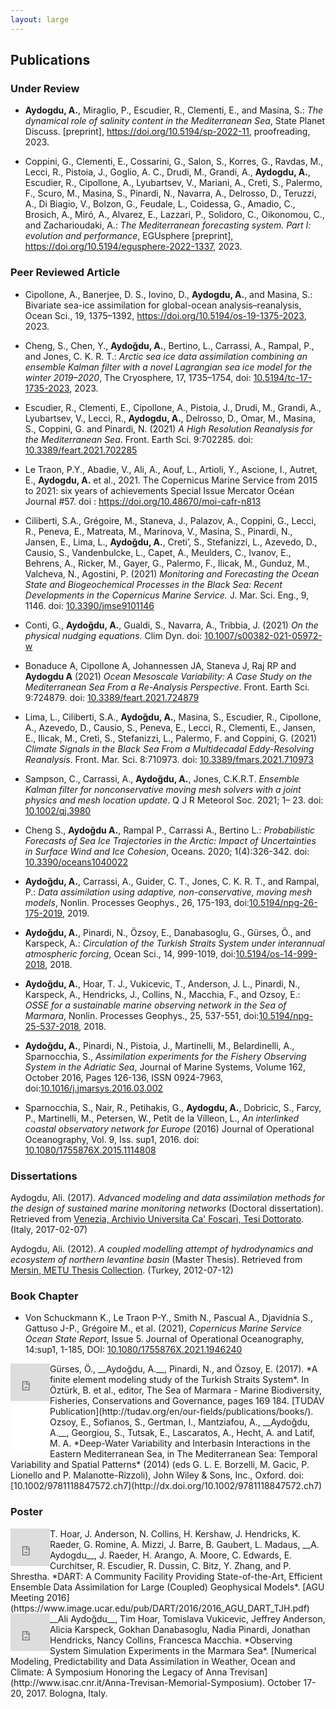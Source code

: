 ```yaml
---
layout: large
---
```

## Publications

### Under Review

- __Aydogdu, A.__, Miraglio, P., Escudier, R., Clementi, E., and Masina, S.: *The dynamical role of salinity content in the Mediterranean Sea*, State Planet Discuss. [preprint], https://doi.org/10.5194/sp-2022-11, proofreading, 2023.

-  Coppini, G., Clementi, E., Cossarini, G., Salon, S., Korres, G., Ravdas, M., Lecci, R., Pistoia, J., Goglio, A. C., Drudi, M., Grandi, A., __Aydogdu, A.__, Escudier, R., Cipollone, A., Lyubartsev, V., Mariani, A., Cretì, S., Palermo, F., Scuro, M., Masina, S., Pinardi, N., Navarra, A., Delrosso, D., Teruzzi, A., Di Biagio, V., Bolzon, G., Feudale, L., Coidessa, G., Amadio, C., Brosich, A., Miró, A., Alvarez, E., Lazzari, P., Solidoro, C., Oikonomou, C., and Zacharioudaki, A.: *The Mediterranean forecasting system. Part I: evolution and performance*, EGUsphere [preprint], https://doi.org/10.5194/egusphere-2022-1337, 2023.

### Peer Reviewed Article

- Cipollone, A., Banerjee, D. S., Iovino, D., __Aydogdu, A.__, and Masina, S.: Bivariate sea-ice assimilation for global-ocean analysis–reanalysis, Ocean Sci., 19, 1375–1392, https://doi.org/10.5194/os-19-1375-2023, 2023.

- Cheng, S., Chen, Y., __Aydoğdu, A.__, Bertino, L., Carrassi, A., Rampal, P., and Jones, C. K. R. T.: *Arctic sea ice data assimilation combining an ensemble Kalman filter with a novel Lagrangian sea ice model for the winter 2019–2020*, The Cryosphere, 17, 1735–1754, doi: [10.5194/tc-17-1735-2023](https://doi.org/10.5194/tc-17-1735-2023), 2023.

- Escudier, R., Clementi, E., Cipollone, A., Pistoia, J., Drudi, M., Grandi, A., Lyubartsev, V., Lecci, R., __Aydogdu, A.__, Delrosso, D., Omar, M., Masina, S., Coppini, G. and Pinardi, N. (2021) *A High Resolution Reanalysis for the Mediterranean Sea*. Front. Earth Sci. 9:702285. doi: [10.3389/feart.2021.702285](https://doi.org/10.3389/feart.2021.702285)

- Le Traon, P.Y., Abadie, V., Ali, A., Aouf, L., Artioli, Y., Ascione, I., Autret, E., __Aydogdu, A.__ et al., 2021. The Copernicus Marine Service from 2015 to 2021: six years of achievements Special Issue Mercator Océan Journal #57. doi : https://doi.org/10.48670/moi-cafr-n813
- Ciliberti, S.A., Grégoire, M., Staneva, J., Palazov, A., Coppini, G., Lecci, R., Peneva, E., Matreata, M., Marinova, V., Masina, S., Pinardi, N., Jansen, E., Lima, L., __Aydoğdu, A.__, Creti’, S., Stefanizzi, L., Azevedo, D., Causio, S., Vandenbulcke, L., Capet, A., Meulders, C., Ivanov, E., Behrens, A., Ricker, M., Gayer, G., Palermo, F., Ilicak, M., Gunduz, M., Valcheva, N., Agostini, P. (2021) *Monitoring and Forecasting the Ocean State and Biogeochemical Processes in the Black Sea: Recent Developments in the Copernicus Marine Service.* J. Mar. Sci. Eng., 9, 1146. doi: [10.3390/jmse9101146](https://doi.org/10.3390/jmse9101146)

- Conti, G., __Aydoğdu, A.__, Gualdi, S., Navarra, A., Tribbia, J. (2021) *On the physical nudging equations*. Clim Dyn. doi: [10.1007/s00382-021-05972-w](https://doi.org/10.1007/s00382-021-05972-w)

- Bonaduce A, Cipollone A, Johannessen JA, Staneva J, Raj RP and __Aydogdu A__ (2021) *Ocean Mesoscale Variability: A Case Study on the Mediterranean Sea From a Re-Analysis Perspective*. Front. Earth Sci. 9:724879. doi: [10.3389/feart.2021.724879](https://doi.org/10.3389/feart.2021.724879)

- Lima, L., Ciliberti, S.A., __Aydoğdu, A.__, Masina, S., Escudier, R., Cipollone, A., Azevedo, D., Causio, S., Peneva, E., Lecci, R., Clementi, E., Jansen, E., Ilicak, M., Cretì, S., Stefanizzi, L., Palermo, F. and Coppini, G. (2021) *Climate Signals in the Black Sea From a Multidecadal Eddy-Resolving Reanalysis*. Front. Mar. Sci. 8:710973. doi: [10.3389/fmars.2021.710973](https://doi.org/10.3389/fmars.2021.710973)

- Sampson, C., Carrassi, A., __Aydoğdu, A.__, Jones, C.K.R.T. *Ensemble Kalman filter for nonconservative moving mesh solvers with a joint physics and mesh location update*. Q J R Meteorol Soc. 2021; 1– 23. doi: [10.1002/qj.3980](https://doi.org/10.1002/qj.3980)

- Cheng S., __Aydoğdu A.__, Rampal P., Carrassi A., Bertino L.: *Probabilistic Forecasts of Sea Ice Trajectories in the Arctic: Impact of Uncertainties in Surface Wind and Ice Cohesion*, Oceans. 2020; 1(4):326-342. doi: [10.3390/oceans1040022](https://doi.org/10.3390/oceans1040022)

-  __Aydoğdu, A.__, Carrassi, A., Guider, C. T., Jones, C. K. R. T., and Rampal, P.: *Data assimilation using adaptive, non-conservative, moving mesh models*, Nonlin. Processes Geophys., 26, 175-193, doi:[10.5194/npg-26-175-2019](https://doi.org/10.5194/npg-26-175-2019), 2019.

- __Aydoğdu, A.__, Pinardi, N., Özsoy, E., Danabasoglu, G., Gürses, Ö., and Karspeck, A.: *Circulation of the Turkish Straits System under interannual atmospheric forcing*, Ocean Sci., 14, 999-1019, doi:[10.5194/os-14-999-2018](https://doi.org/10.5194/os-14-999-2018), 2018.

- __Aydoğdu, A.__, Hoar, T. J., Vukicevic, T., Anderson, J. L., Pinardi, N., Karspeck, A., Hendricks, J., Collins, N., Macchia, F., and Ozsoy, E.: *OSSE for a sustainable marine observing network in the Sea of Marmara*, Nonlin. Processes Geophys., 25, 537-551, doi:[10.5194/npg-25-537-2018](https://doi.org/10.5194/npg-25-537-2018), 2018.

- __Aydoğdu, A.__, Pinardi, N., Pistoia, J., Martinelli, M., Belardinelli, A., Sparnocchia, S., *Assimilation experiments for the Fishery Observing System in the Adriatic Sea*, Journal of Marine Systems, Volume 162, October 2016, Pages 126-136, ISSN 0924-7963, doi:[10.1016/j.jmarsys.2016.03.002](http://dx.doi.org/10.1016/j.jmarsys.2016.03.002)

- Sparnocchia, S., Nair, R., Petihakis, G., __Aydogdu, A.__, Dobricic, S., Farcy, P., Martinelli, M., Petersen, W., Petit de la Villeon, L., *An interlinked coastal observatory network for Europe* (2016) Journal of Operational Oceanography, Vol. 9, Iss. sup1, 2016. doi: [10.1080/1755876X.2015.1114808](http://dx.doi.org/10.1080/1755876X.2015.1114808)

### Dissertations

Aydogdu, Ali. (2017). *Advanced modeling and data assimilation methods for the design of sustained marine monitoring networks* (Doctoral dissertation). Retrieved from [Venezia, Archivio Universita Ca' Foscari, Tesi Dottorato](http://dspace.unive.it/handle/10579/10343?show=full). (Italy, 2017-02-07)

Aydogdu, Ali. (2012). *A coupled modelling attempt of hydrodynamics and ecosystem of northern levantine basin* (Master Thesis). Retrieved from [Mersin, METU Thesis Collection](http://library.metu.edu.tr/search~S15/a?Aydo{u011F}du+Ali). (Turkey, 2012-07-12)

### Book Chapter

- Von Schuckmann K., Le Traon P-Y., Smith N., Pascual A., Djavidnia S., Gattuso J-P., Grégoire M., et al. (2021), *Copernicus Marine Service Ocean State Report*, Issue 5. Journal of Operational Oceanography, 14:sup1, 1-185, DOI: [10.1080/1755876X.2021.1946240](https://doi.org/10.1080/1755876X.2021.1946240)

<div style="float: left; clear: left">
<iframe src="https://widgets.figshare.com/articles/5853585/embed?show_title=0" width="63px" height="60px" frameborder="0"></iframe>
</div>
Gürses, Ö., __Aydoğdu, A.__, Pinardi, N., and Özsoy, E. (2017). *A finite element modeling study of the Turkish Straits System*. In Öztürk, B. et al., editor, The Sea of Marmara - Marine Biodiversity, Fisheries, Conservations and Governance, pages 169 184. [TUDAV Publication](http://tudav.org/en/our-fields/publications/books/).

<div style="float: left; clear: left">
<iframe style="width:63px; height:70px;" src="//e.issuu.com/embed.html#8893677/56704174" frameborder="0" allowfullscreen></iframe>
</div>
Ozsoy, E., Sofianos, S., Gertman, I., Mantziafou, A., __Aydoğdu, A.__, Georgiou, S., Tutsak, E., Lascaratos, A., Hecht, A. and Latif, M. A. *Deep-Water Variability and Interbasin Interactions in the Eastern Mediterranean Sea, in The Mediterranean Sea: Temporal Variability and Spatial Patterns* (2014) (eds G. L. E. Borzelli, M. Gacic, P. Lionello and P. Malanotte-Rizzoli), John Wiley & Sons, Inc., Oxford. doi:[10.1002/9781118847572.ch7](http://dx.doi.org/10.1002/9781118847572.ch7)

### Poster

<div style="float: left; clear: left">
<iframe src="https://widgets.figshare.com/articles/5821671/embed?show_title=0" width="63" height="60" frameborder="0"></iframe>
</div>
T. Hoar, J. Anderson, N. Collins, H. Kershaw, J. Hendricks, K. Raeder, G. Romine, A. Mizzi, J. Barre, B. Gaubert, L. Madaus, __A. Aydogdu__, J. Raeder, H. Arango, A. Moore, C. Edwards, E. Curchitser, R. Escudier, R. Dussin, C. Bitz, Y. Zhang, and P. Shrestha. *DART: A Community Facility Providing State-of-the-Art, Efficient
Ensemble Data Assimilation for Large (Coupled) Geophysical Models*. [AGU Meeting 2016](https://www.image.ucar.edu/pub/DART/2016/2016_AGU_DART_TJH.pdf)


<div style="float: left; clear: left">
<iframe src="https://widgets.figshare.com/articles/5738487/embed?show_title=0" width="63" height="60" frameborder="0"></iframe>
</div>
__Ali Aydoğdu__, Tim Hoar, Tomislava Vukicevic, Jeffrey Anderson, Alicia Karspeck, Gokhan Danabasoglu, Nadia Pinardi, Jonathan Hendricks, Nancy Collins, Francesca Macchia. *Observing System Simulation Experiments in the Marmara Sea*. [Numerical Modeling, Predictability and Data Assimilation in Weather, Ocean and Climate: A Symposium Honoring the Legacy of Anna Trevisan](http://www.isac.cnr.it/Anna-Trevisan-Memorial-Symposium). October 17-20, 2017. Bologna, Italy.

